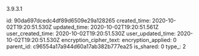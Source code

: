 3.9.3.1

id: 90da697dcedc4df89d6509e29a128265
created_time: 2020-10-02T19:20:51.530Z
updated_time: 2020-10-02T19:20:51.561Z
user_created_time: 2020-10-02T19:20:51.530Z
user_updated_time: 2020-10-02T19:20:51.530Z
encryption_cipher_text: 
encryption_applied: 0
parent_id: c96554a17a944d60a17ab382b777ea25
is_shared: 0
type_: 2
